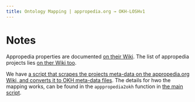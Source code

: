 ```yaml
---
title: Ontology Mapping | appropedia.org → OKH-LOSHv1
---
```


# Notes

Appropedia properties are documented [on their Wiki](
https://www.appropedia.org/Template:Infobox_project).
The list of appropedia projects lies [on ther Wiki too](
https://www.appropedia.org/w/index.php?title=Special:WhatLinksHere/Template:Infobox_project&limit=500).

We have [a script that scrapes the projects meta-data on the appropedia.org Wiki,
and converts it to OKH meta-data files](
https://github.com/OPEN-NEXT/LOSH-Appropedia-Scraper).
The details for hwo the mapping works,
can be found in the `apppropedia2okh` function in [the main script](
https://github.com/OPEN-NEXT/LOSH-Appropedia-Scraper/blob/main/scraper.py#L111).
